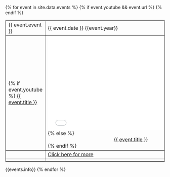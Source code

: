 ---
---
{% for event in site.data.events %}
    <table border = "1px">
        <tr>
            <td>{{ event.event }}</td>
            <td>{{ event.date }} {{event.year}}</td>
        </tr>
        <tr>
            <td>
                {% if event.youtube %}
                    <a href="{{ event.youtube }}">{{ event.title }}</a></td>
                    <td><iframe width="525" height="295.5" src="{{ event.embed }}" frameborder="0" allow="accelerometer; clipboard-write; encrypted-media; gyroscope; picture-in-picture" allowfullscreen></iframe>
                {% else %}
                    <center><a href="{{ event.url }}">{{ event.title }}</a></center>
                {% endif %}        
            </td>
        </tr>
        <tr>
            {% if event.youtube && event.url %}
                <td></td>
                <td><a href="{{event.url}}">Click here for more</a></td>
                <td></td>
            {% endif %}
        </tr>
        <tr> <td> </td> </tr>
    </table>
    {{events.info}}
{% endfor %}